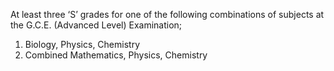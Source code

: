 At least three ‘S’ grades for one of the following combinations of subjects at the G.C.E.
(Advanced Level) Examination;
1. Biology, Physics, Chemistry  
2. Combined Mathematics, Physics, Chemistry 
